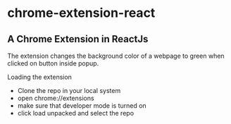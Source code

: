 # chrome-extension-react
## A Chrome Extension in ReactJs
The extension changes the background color of a webpage to green when clicked on button inside popup.

Loading the extension
- Clone the repo in your local system
- open chrome://extensions
- make sure that developer mode is turned on
- click load unpacked and select the repo

